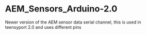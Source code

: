 # AEM_Sensors_Arduino-2.0
Newer version of the AEM sensor data serial channel, this is used in teensyport 2.0 and uses different pins
